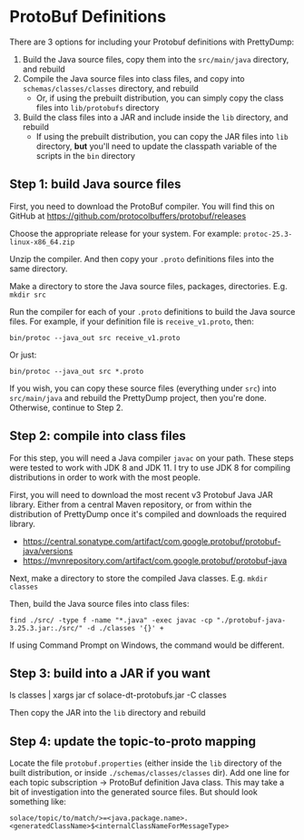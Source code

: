 # ProtoBuf Definitions




There are 3 options for including your Protobuf definitions with PrettyDump:

1. Build the Java source files, copy them into the `src/main/java` directory, and rebuild
1. Compile the Java source files into class files, and copy into `schemas/classes/classes` directory, and rebuild
    - Or, if using the prebuilt distribution, you can simply copy the class files into `lib/protobufs` directory
1. Build the class files into a JAR and include inside the `lib` directory, and rebuild
    - If using the prebuilt distribution, you can copy the JAR files into `lib` directory, **but** you'll need to update the classpath variable of the scripts in the `bin` directory


## Step 1: build Java source files

First, you need to download the ProtoBuf compiler.  You will find this on GitHub at https://github.com/protocolbuffers/protobuf/releases

Choose the appropriate release for your system. For example: `protoc-25.3-linux-x86_64.zip`

Unzip the compiler.  And then copy your `.proto` definitions files into the same directory.

Make a directory to store the Java source files, packages, directories.  E.g. `mkdir src`

Run the compiler for each of your `.proto` definitions to build the Java source files.
For example, if your definition file is `receive_v1.proto`, then:
```
bin/protoc --java_out src receive_v1.proto
```

Or just:
```
bin/protoc --java_out src *.proto
```

If you wish, you can copy these source files (everything under `src`) into `src/main/java` and rebuild the PrettyDump project, then you're done.  Otherwise, continue to Step 2.


## Step 2: compile into class files

For this step, you will need a Java compiler `javac` on your path.  These steps were tested to work with JDK 8 and JDK 11.
I try to use JDK 8 for compiling distributions in order to work with the most people.

First, you will need to download the most recent v3 Protobuf Java JAR library.  Either from a central Maven repository, or from within
the distribution of PrettyDump once it's compiled and downloads the required library.

- https://central.sonatype.com/artifact/com.google.protobuf/protobuf-java/versions
- https://mvnrepository.com/artifact/com.google.protobuf/protobuf-java

Next, make a directory to store the compiled Java classes.  E.g. `mkdir classes`

Then, build the Java source files into class files:
```
find ./src/ -type f -name "*.java" -exec javac -cp "./protobuf-java-3.25.3.jar:./src/" -d ./classes '{}' +
```

If using Command Prompt on Windows, the command would be different.


## Step 3: build into a JAR if you want

ls classes | xargs jar cf solace-dt-protobufs.jar -C classes

Then copy the JAR into the `lib` directory and rebuild




## Step 4: update the topic-to-proto mapping

Locate the file `protobuf.properties` (either inside the `lib` directory of the built distribution, or inside `./schemas/classes/classes` dir).  Add one line for each topic subscription -> ProtoBuf definition Java class.  This may take a bit of investigation into the generated source files.  But should look something like:
```
solace/topic/to/match/>=<java.package.name>.<generatedClassName>$<internalClassNameForMessageType>
```







